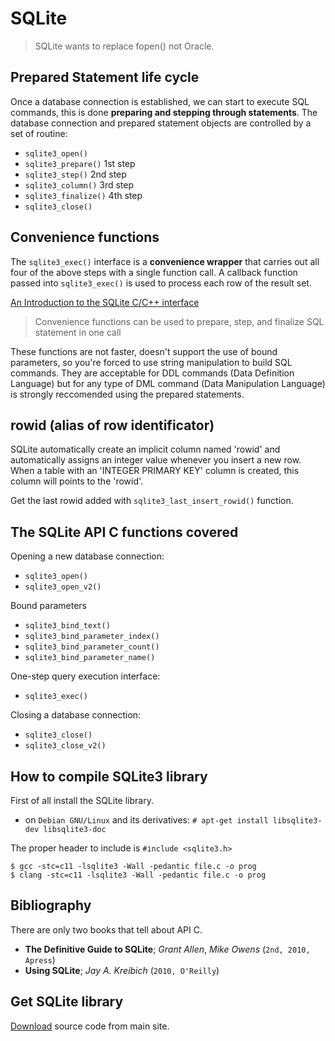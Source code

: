 # SQLite 

> SQLite wants to replace fopen() not Oracle.

## Prepared Statement life cycle

Once a database connection is established, we can start to execute SQL commands,
this is done __preparing and stepping through statements__. The database 
connection and prepared statement objects are controlled by a set of routine:

* `sqlite3_open()`        
* `sqlite3_prepare()`     1st step
* `sqlite3_step()`        2nd step
* `sqlite3_column()`      3rd step
* `sqlite3_finalize()`    4th step
* `sqlite3_close()`       

## Convenience functions

The `sqlite3_exec()` interface is a __convenience wrapper__ that carries out all four
of the above steps with a single function call. A callback function passed into 
`sqlite3_exec()` is used to process each row of the result set.

[An Introduction to the SQLite C/C++ interface](https://www.sqlite.org/cintro.html)

> Convenience functions can be used to prepare, step, and finalize SQL statement
in one call

These functions are not faster, doesn't support the use of bound parameters, so
you're forced to use string manipulation to build SQL commands. They are 
acceptable for DDL commands (Data Definition Language) but for any type of DML 
command (Data Manipulation Language) is strongly reccomended using the prepared 
statements.

## rowid (alias of row identificator)

SQLite automatically create an implicit column named 'rowid' and automatically
assigns an integer value whenever you insert a new row. When a table with an
'INTEGER PRIMARY KEY' column is created, this column will points to the
'rowid'.

Get the last rowid added with `sqlite3_last_insert_rowid()` function.

## The SQLite API C functions covered

Opening a new database connection:

* `sqlite3_open()`
* `sqlite3_open_v2()`

Bound parameters

* `sqlite3_bind_text()`
* `sqlite3_bind_parameter_index()`
* `sqlite3_bind_parameter_count()`
* `sqlite3_bind_parameter_name()`

One-step query execution interface:

* `sqlite3_exec()`

Closing a database connection:

* `sqlite3_close()`
* `sqlite3_close_v2()`

## How to compile SQLite3 library

First of all install the SQLite library.

- on ``Debian GNU/Linux`` and its derivatives:
`# apt-get install libsqlite3-dev libsqlite3-doc`

The proper header to include is `#include <sqlite3.h>`

```
$ gcc -stc=c11 -lsqlite3 -Wall -pedantic file.c -o prog
$ clang -stc=c11 -lsqlite3 -Wall -pedantic file.c -o prog
```

## Bibliography

There are only two books that tell about API C.

* **The Definitive Guide to SQLite**; *Grant Allen*, *Mike Owens* (`2nd, 2010, Apress`)
* **Using SQLite**; *Jay A. Kreibich* (`2010, O'Reilly`)

## Get SQLite library

[Download](https://sqlite.org/download.html) source code from main site.

